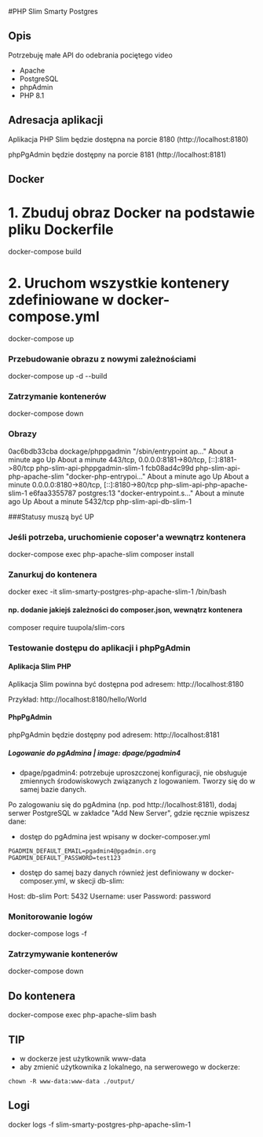#PHP Slim Smarty Postgres

## Opis
Potrzebuję małe API do odebrania pociętego video

- Apache
- PostgreSQL
- phpAdmin
- PHP 8.1

## Adresacja aplikacji
Aplikacja PHP Slim będzie dostępna na porcie 8180 (http://localhost:8180)

phpPgAdmin będzie dostępny na porcie 8181 (http://localhost:8181)

## Docker

# 1. Zbuduj obraz Docker na podstawie pliku Dockerfile
docker-compose build

# 2. Uruchom wszystkie kontenery zdefiniowane w docker-compose.yml

docker-compose up

### Przebudowanie obrazu z nowymi zależnościami

docker-compose up -d --build

### Zatrzymanie kontenerów

docker-compose down

### Obrazy

0ac6bdb33cba   dockage/phppgadmin             "/sbin/entrypoint ap…"   About a minute ago   Up About a minute   443/tcp, 0.0.0.0:8181->80/tcp, [::]:8181->80/tcp   php-slim-api-phppgadmin-slim-1
fcb08ad4c99d   php-slim-api-php-apache-slim   "docker-php-entrypoi…"   About a minute ago   Up About a minute   0.0.0.0:8180->80/tcp, [::]:8180->80/tcp            php-slim-api-php-apache-slim-1
e6faa3355787   postgres:13                    "docker-entrypoint.s…"   About a minute ago   Up About a minute   5432/tcp                                           php-slim-api-db-slim-1

###Statusy muszą być UP

### Jeśli potrzeba, uruchomienie coposer'a wewnątrz kontenera

docker-compose exec php-apache-slim composer install
### Zanurkuj do kontenera

docker exec -it slim-smarty-postgres-php-apache-slim-1 /bin/bash

#### np. dodanie jakiejś zależności do composer.json, wewnątrz kontenera

composer require tuupola/slim-cors

### Testowanie dostępu do aplikacji i phpPgAdmin

#### Aplikacja Slim PHP
Aplikacja Slim powinna być dostępna pod adresem: http://localhost:8180

Przykład: http://localhost:8180/hello/World

#### PhpPgAdmin
phpPgAdmin będzie dostępny pod adresem: http://localhost:8181

##### Logowanie do pgAdmina | image: dpage/pgadmin4

- dpage/pgadmin4: potrzebuje uproszczonej konfiguracji, nie obsługuje zmiennych środowiskowych związanych z logowaniem. Tworzy się do  w samej bazie danych.

Po zalogowaniu się do pgAdmina (np. pod http://localhost:8181), dodaj serwer PostgreSQL w zakładce "Add New Server", gdzie ręcznie wpiszesz dane:
- dostęp do pgAdmina jest wpisany w docker-composer.yml
```
PGADMIN_DEFAULT_EMAIL=pgadmin4@pgadmin.org
PGADMIN_DEFAULT_PASSWORD=test123
```
- dostęp do samej bazy danych również jest definiowany w docker-composer.yml, w skecji db-slim:

Host: db-slim
Port: 5432
Username: user
Password: password
### Monitorowanie logów

docker-compose logs -f

### Zatrzymywanie kontenerów

docker-compose down

## Do kontenera

docker-compose exec php-apache-slim bash

## TIP 
- w dockerze jest użytkownik www-data
- aby zmienić użytkownika z lokalnego, na serwerowego w dockerze:
```
chown -R www-data:www-data ./output/
```

## Logi
docker logs -f slim-smarty-postgres-php-apache-slim-1
